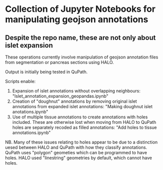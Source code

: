 # Collection of Jupyter Notebooks for manipulating geojson annotations
## Despite the repo name, these are not only about islet expansion


These operations currently involve manipulation of geojson annotation files from segmentation or pancreas sections using HALO. 

Output is initially being tested in QuPath. 

Scripts enable:
1. Expansion of islet annotations without overlapping neighbours: "Islet_annotation_expansion_geopandas.ipynb"
2. Creation of "doughnut" annotations by removing original islet annotations from expanded islet annotations: "Making doughnut islet anotations.ipynb"
3. Use of multiple tissue annotations to create annotations with holes included. These are otherwise lost when moving from HALO to QuPath holes are separately recoded as filled annotations: "Add holes to tissue annotations.ipynb"

NB. Many of these issues relating to holes appear to be due to a distinction uesed between HALO and QuPath with how they classify annotations. QuPath uses "polygon" geometies which can be programmed to have holes. HALO used "linestring" geometries by default, which cannot have holes.
